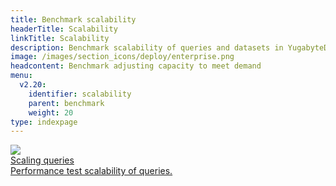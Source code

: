 ```yaml
---
title: Benchmark scalability
headerTitle: Scalability
linkTitle: Scalability
description: Benchmark scalability of queries and datasets in YugabyteDB.
image: /images/section_icons/deploy/enterprise.png
headcontent: Benchmark adjusting capacity to meet demand
menu:
  v2.20:
    identifier: scalability
    parent: benchmark
    weight: 20
type: indexpage
---
```

<div class="row">

  <div class="col-12 col-md-6 col-lg-12 col-xl-6">
      <a class="section-link icon-offset" href="scaling-queries-ysql/">
          <div class="head">
              <img class="icon" src="/images/section_icons/explore/high_performance.png" aria-hidden="true" />
              <div class="title">Scaling queries</div>
          </div>
          <div class="body">
              Performance test scalability of queries.
          </div>
      </a>
  </div>

</div>
